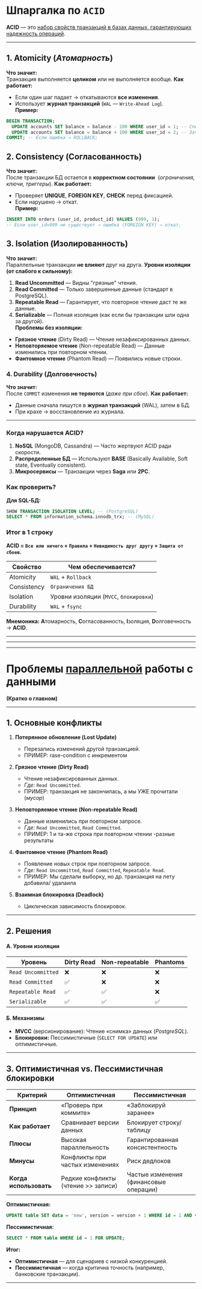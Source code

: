 # **Шпаргалка по `ACID`**

**ACID** — это <u>набор свойств транзакций в базах данных, гарантирующих надежность операций</u>.

---
## **1. Atomicity** (*Атомарность*)
**Что значит:**  
	Транзакция выполняется **целиком** или не выполняется вообще.
**Как работает:**
- Если один шаг падает → откатываются **все изменения**.    
- Использует **журнал транзакций** (`WAL` — `Write-Ahead Log`).   
**Пример:**
```sql
BEGIN TRANSACTION;  
  UPDATE accounts SET balance = balance - 100 WHERE user_id = 1; -- Списание  
  UPDATE accounts SET balance = balance + 100 WHERE user_id = 2; -- Зачисление  
COMMIT; -- Если ошибка → ROLLBACK;  
```

## **2. Consistency (Согласованность)**
**Что значит:**  
	После транзакции БД остается в **корректном состоянии** 
		(*ограничения, ключи, триггеры*).
**Как работает:**
- Проверяет **UNIQUE**, **FOREIGN KEY**, **CHECK** перед фиксацией.    
- Если нарушено → откат.    
**Пример:**
```sql
INSERT INTO orders (user_id, product_id) VALUES (999, 1);  
-- Если user_id=999 не существует → ошибка (FOREIGN KEY) → откат.  
```

## **3. Isolation (Изолированность)**
**Что значит:**  
	Параллельные транзакции **не влияют** друг на друга.
**Уровни изоляции (от слабого к сильному):**
1. **Read Uncommitted** — Видны "грязные" чтения.    
2. **Read Committed** — Только завершенные данные (стандарт в PostgreSQL).    
3. **Repeatable Read** — Гарантирует, что повторное чтение даст те же данные.    
4. **Serializable** — Полная изоляция (как если бы транзакции шли одна за другой).   
**Проблемы без изоляции:**
- **Грязное чтение** (Dirty Read) — Чтение незафиксированных данных.    
- **Неповторяемое чтение** (Non-repeatable Read) — Данные изменились при повторном чтении.    
- **Фантомное чтение** (Phantom Read) — Появились новые строки.    

### **4. Durability** (Долговечность)
**Что значит:**  
	После `COMMIT` изменения **не теряются** (*даже при сбое*).
**Как работает:**
- Данные сначала пишутся в **журнал транзакций** (WAL), затем в БД.    
- При крахе → восстановление из журнала.    

---
### **Когда нарушается ACID?**
1. **NoSQL** (MongoDB, Cassandra) — Часто жертвуют ACID ради скорости.    
2. **Распределенные БД** — Используют **BASE** (Basically Available, Soft state, Eventually consistent).    
3. **Микросервисы** — Транзакции через **Saga** или **2PC**.    

### **Как проверить?**
**Для SQL-БД:**
```sql
SHOW TRANSACTION ISOLATION LEVEL; -- (PostgreSQL)  
SELECT * FROM information_schema.innodb_trx; -- (MySQL)  
```

### **Итог в 1 строку**
**ACID = `Все или ничего` + `Правила` + `Невидимость друг другу` + `Защита от сбоев`.**

| **Свойство** | **Чем обеспечивается?**                |
| ------------ | -------------------------------------- |
| Atomicity    | `WAL` + `Rollback`                     |
| Consistency  | `Ограничения БД`                       |
| Isolation    | Уровни изоляции (`MVCC`, `блокировки`) |
| Durability   | `WAL` + `fsync`                        |

**Мнемоника:** **A**томарность, **C**огласованность, **I**золяция, **D**олговечность → **ACID**.

---
---
---
# **Проблемы <u>параллельной</u> работы с данными**
**(Кратко о главном)**

---
## **1. Основные конфликты**

1. **Потерянное обновление (Lost Update)**    
    - Перезапись изменений другой транзакцией.
    - ПРИМЕР: rase-condition с инкрементом
    
2. **Грязное чтение (Dirty Read)**    
    - Чтение незафиксированных данных.        
    - _Где:_ `Read Uncommitted`.        
    - ПРИМЕР: транзакция не закончилась, а мы УЖЕ прочитали (*мусор*)
	
3. **Неповторяемое чтение (Non-repeatable Read)**    
    - Данные изменились при повторном запросе.        
    - _Где:_ `Read Uncommitted`, `Read Committed`.
    - ПРИМЕР: 1 и та-же строка при повторном чтении -разные результаты
    
4. **Фантомное чтение (Phantom Read)**    
    - Появление новых строк при повторном запросе.        
    - _Где:_ `Read Uncommitted`, `Read Committed`, `Repeatable Read`.
    - ПРИМЕР: Мы сделали выборку, но др. транзакция на лету добавила/ удалаила
    
5. **Взаимная блокировка (Deadlock)**    
    - Циклическая зависимость блокировок.        

---
## **2. Решения**

#### **А. Уровни изоляции**

|Уровень|Dirty Read|Non-repeatable|Phantoms|
|---|---|---|---|
|`Read Uncommitted`|❌|❌|❌|
|`Read Committed`|✅|❌|❌|
|`Repeatable Read`|✅|✅|❌|
|`Serializable`|✅|✅|✅|

#### **Б. Механизмы**
- **MVCC** (версионирование): Чтение «снимка» данных (*PostgreSQL*).    
- **Блокировки:** Пессимистичные (`SELECT FOR UPDATE`) или оптимистичные.    

---
## **3. Оптимистичная vs. Пессимистичная блокировки**

|**Критерий**|**Оптимистичная**|**Пессимистичная**|
|---|---|---|
|**Принцип**|«Проверь при коммите»|«Заблокируй заранее»|
|**Как работает**|Сравнивает версии данных|Блокирует строку/таблицу|
|**Плюсы**|Высокая параллельность|Гарантированная консистентность|
|**Минусы**|Конфликты при частых изменениях|Риск дедлоков|
|**Когда использовать**|Редкие конфликты (чтение >> записи)|Частые изменения (финансовые операции)|

**Оптимистичная:**
```sql
UPDATE table SET data = 'new', version = version + 1 WHERE id = 1 AND version = 2;
```

**Пессимистичная:**
```sql
SELECT * FROM table WHERE id = 1 FOR UPDATE;
```

**Итог:**
- **Оптимистичная** — для сценариев с низкой конкуренцией.    
- **Пессимистичная** — когда критична точность (например, банковские транзакции).

---
